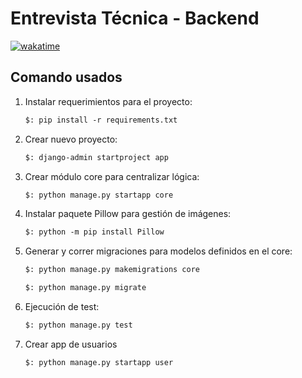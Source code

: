# Entrevista Técnica - Backend

[![wakatime](https://wakatime.com/badge/user/8ef73281-6d0a-4758-af11-fd880ca3009c/project/2cf310ca-7bcb-4db2-94a5-522cbc29f757.svg)](https://wakatime.com/badge/user/8ef73281-6d0a-4758-af11-fd880ca3009c/project/2cf310ca-7bcb-4db2-94a5-522cbc29f757)

## Comando usados

1. Instalar requerimientos para el proyecto:

   ```txt
   $: pip install -r requirements.txt
   ```

2. Crear nuevo proyecto:

   ```txt
   $: django-admin startproject app
   ```

3. Crear módulo core para centralizar lógica:

   ```txt
   $: python manage.py startapp core
   ```

4. Instalar paquete Pillow para gestión de imágenes:

   ```txt
   $: python -m pip install Pillow
   ```

5. Generar y correr migraciones para modelos definidos en el core:

   ```txt
   $: python manage.py makemigrations core
   ```

   ```txt
   $: python manage.py migrate
   ```

6. Ejecución de test:

   ```txt
   $: python manage.py test
   ```

7. Crear app de usuarios

   ```txt
   $: python manage.py startapp user
   ```
